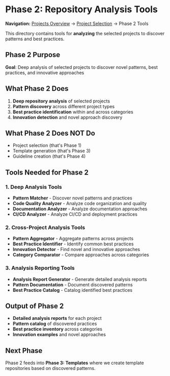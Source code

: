 # Phase 2: Repository Analysis Tools

**Navigation:** [Projects Overview](../README.md) → [Project Selection](../../phases/01-project-selection/AUTOMATION_OPPORTUNITIES.md) → Phase 2 Tools

This directory contains tools for **analyzing** the selected projects to discover patterns and best practices.

## Phase 2 Purpose
**Goal**: Deep analysis of selected projects to discover novel patterns, best practices, and innovative approaches

## What Phase 2 Does
1. **Deep repository analysis** of selected projects
2. **Pattern discovery** across different project types
3. **Best practice identification** within and across categories
4. **Innovation detection** and novel approach discovery

## What Phase 2 Does NOT Do
- Project selection (that's Phase 1)
- Template generation (that's Phase 3)
- Guideline creation (that's Phase 4)

## Tools Needed for Phase 2

### 1. Deep Analysis Tools
- **Pattern Matcher** - Discover novel patterns and practices
- **Code Quality Analyzer** - Analyze code organization and quality
- **Documentation Analyzer** - Analyze documentation approaches
- **CI/CD Analyzer** - Analyze CI/CD and deployment practices

### 2. Cross-Project Analysis Tools
- **Pattern Aggregator** - Aggregate patterns across projects
- **Best Practice Identifier** - Identify common best practices
- **Innovation Detector** - Find novel and innovative approaches
- **Category Comparator** - Compare approaches across categories

### 3. Analysis Reporting Tools
- **Analysis Report Generator** - Generate detailed analysis reports
- **Pattern Documentation** - Document discovered patterns
- **Best Practice Catalog** - Catalog identified best practices

## Output of Phase 2
- **Detailed analysis reports** for each project
- **Pattern catalog** of discovered practices
- **Best practice inventory** across categories
- **Innovation examples** and novel approaches

## Next Phase
Phase 2 feeds into **Phase 3: Templates** where we create template repositories based on discovered patterns.
